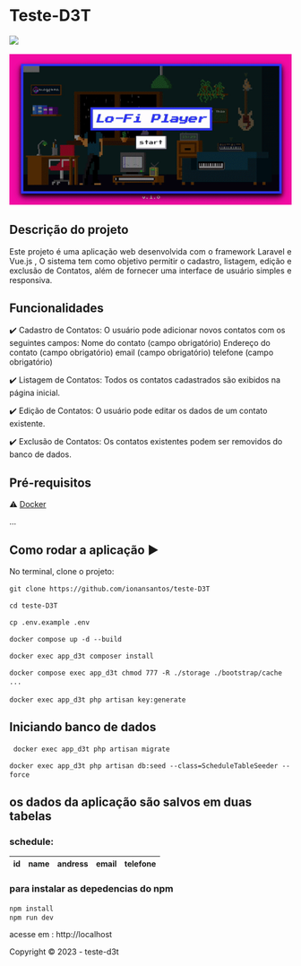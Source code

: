 <h1>Teste-D3T</h1>

<img src="http://img.shields.io/static/v1?label=STATUS&message=CONCLUIDO&color=GREEN&style=for-the-badge"/>

![](demo_long.gif)

## Descrição do projeto

<p align="justify">
  Este projeto é uma aplicação web desenvolvida com o framework Laravel e Vue.js , O sistema tem 
   como objetivo permitir o cadastro, listagem, edição e exclusão de Contatos, além de fornecer uma interface de usuário simples e 
   responsiva.
</p>

## Funcionalidades

:heavy_check_mark: Cadastro de Contatos:
O usuário pode adicionar novos contatos com os seguintes campos:
Nome do contato (campo obrigatório)
Endereço do contato (campo obrigatório)
email (campo obrigatório)
telefone (campo obrigatório)

:heavy_check_mark: Listagem de Contatos:
Todos os contatos cadastrados são exibidos na página inicial.

:heavy_check_mark: Edição de Contatos:
O usuário pode editar os dados de um contato existente.

:heavy_check_mark: Exclusão de Contatos:
Os contatos existentes podem ser removidos do banco de dados.

## Pré-requisitos

:warning: [Docker](https://www.docker.com/)

...

## Como rodar a aplicação :arrow_forward:

No terminal, clone o projeto:

```
git clone https://github.com/ionansantos/teste-D3T
```

```
cd teste-D3T
```

```
cp .env.example .env
```

```
docker compose up -d --build
```

```
docker exec app_d3t composer install
```

```
docker compose exec app_d3t chmod 777 -R ./storage ./bootstrap/cache
...

docker exec app_d3t php artisan key:generate
```

## Iniciando banco de dados

```
 docker exec app_d3t php artisan migrate
```


```
docker exec app_d3t php artisan db:seed --class=ScheduleTableSeeder --force
```

## os dados da aplicação são salvos em duas tabelas

### schedule:

| id  | name | andress | email | telefone |
| --- | ---- | ------- | ----- | -------- |

### para instalar as depedencias do npm

```
npm install
npm run dev
```

acesse em : http://localhost

Copyright :copyright: 2023 - teste-d3t

